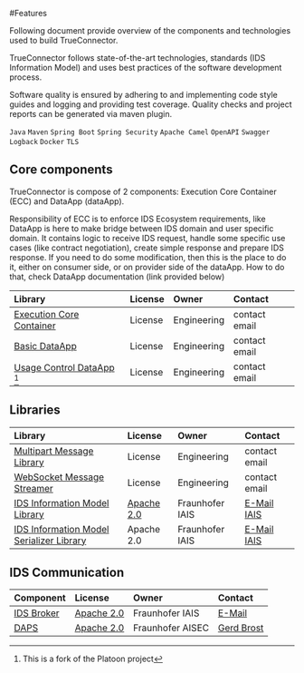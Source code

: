 #Features

Following document provide overview of the components and technologies used to build TrueConnector.

TrueConnector follows state-of-the-art technologies, standards (IDS Information Model) and uses best practices of the software development process. 

Software quality is ensured by adhering to and implementing code style guides and logging and providing test coverage. Quality checks and project reports can be generated via maven plugin.


`Java` `Maven` `Spring Boot` `Spring Security` `Apache Camel` `OpenAPI` `Swagger`
`Logback` `Docker` `TLS`

## Core components

TrueConnector is compose of 2 components: Execution Core Container (ECC) and DataApp (dataApp).

Responsibility of ECC is to enforce IDS Ecosystem requirements, like 
DataApp is here to make bridge between IDS domain and user specific domain. It contains logic to receive IDS request, handle some specific use cases (like contract negotiation), create simple response and prepare IDS response. If you need to do some modification, then this is the place to do it, either on consumer side, or on provider side of the dataApp. How to do that, check DataApp documentation (link provided below)

| Library | License | Owner | Contact |
|:--------|:--------|:------|:--------|
| [Execution Core Container](https://github.com/Engineering-Research-and-Development/true-connector-execution_core_container)| License | Engineering | contact email |
| [Basic DataApp](https://github.com/Engineering-Research-and-Development/true-connector-basic_data_app) | License | Engineering | contact email |
| [Usage Control DataApp](https://github.com/Engineering-Research-and-Development/true-connector-uc_data_app_platoon) [^1]| License | Engineering | contact email |

[^1]: This is a fork of the Platoon project

## Libraries

| Library | License | Owner | Contact |
|:--------|:--------|:------|:--------|
| [Multipart Message Library](https://github.com/Engineering-Research-and-Development/true-connector-multipart_message_library) | License | Engineering | contact email |
| [WebSocket Message Streamer](https://github.com/Engineering-Research-and-Development/true-connector-websocket_message_streamer) | License | Engineering | contact email |
| [IDS Information Model Library](https://maven.iais.fraunhofer.de/artifactory/eis-ids-public/de/fraunhofer/iais/eis/ids/infomodel/) | [Apache 2.0](https://github.com/International-Data-Spaces-Association/Java-Representation-of-IDS-Information-Model) | Fraunhofer IAIS | [E-Mail IAIS](mailto:contact@ids.fraunhofer.de) |
| [IDS Information Model Serializer Library](https://maven.iais.fraunhofer.de/artifactory/eis-ids-public/de/fraunhofer/iais/eis/ids/infomodel-serializer/) | Apache 2.0 | Fraunhofer IAIS | [E-Mail IAIS](mailto:contact@ids.fraunhofer.de) |

## IDS Communication

| Component | License | Owner | Contact |
|:--------|:--------|:------|:--------|
| [IDS Broker](https://broker.ids.isst.fraunhofer.de/) | [Apache 2.0](https://github.com/International-Data-Spaces-Association/metadata-broker-open-core) | Fraunhofer IAIS | [E-Mail](mailto:contact@ids.fraunhofer.de) |
| [DAPS](https://daps.aisec.fraunhofer.de/) | [Apache 2.0](https://github.com/Fraunhofer-AISEC/omejdn-server) | Fraunhofer AISEC | [Gerd Brost](mailto:gerd.brost@aisec.fraunhofer.de) |
